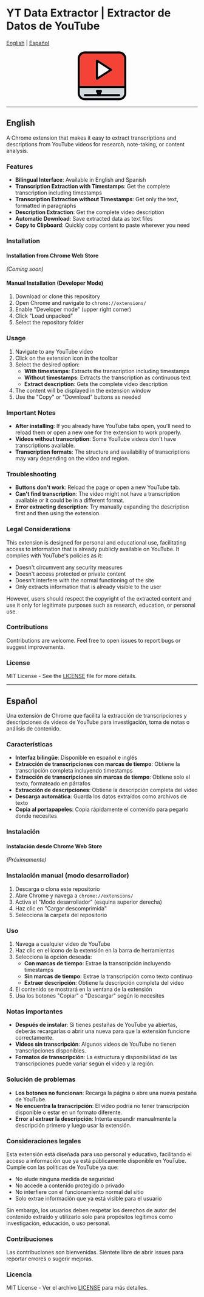 # YT Data Extractor | Extractor de Datos de YouTube

[English](#english) | [Español](#español)

<div align="center">
  <img src="icons/icon128.png" alt="YT Data Extractor Logo" width="128" height="128">
</div>

---

## English

A Chrome extension that makes it easy to extract transcriptions and descriptions from YouTube videos for research, note-taking, or content analysis.

### Features

- **Bilingual Interface**: Available in English and Spanish
- **Transcription Extraction with Timestamps**: Get the complete transcription including timestamps
- **Transcription Extraction without Timestamps**: Get only the text, formatted in paragraphs
- **Description Extraction**: Get the complete video description
- **Automatic Download**: Save extracted data as text files
- **Copy to Clipboard**: Quickly copy content to paste wherever you need

### Installation

#### Installation from Chrome Web Store
*(Coming soon)*

#### Manual Installation (Developer Mode)

1. Download or clone this repository
2. Open Chrome and navigate to `chrome://extensions/`
3. Enable "Developer mode" (upper right corner)
4. Click "Load unpacked"
5. Select the repository folder

### Usage

1. Navigate to any YouTube video
2. Click on the extension icon in the toolbar
3. Select the desired option:
   - **With timestamps**: Extracts the transcription including timestamps
   - **Without timestamps**: Extracts the transcription as continuous text
   - **Extract description**: Gets the complete video description
4. The content will be displayed in the extension window
5. Use the "Copy" or "Download" buttons as needed

### Important Notes

- **After installing**: If you already have YouTube tabs open, you'll need to reload them or open a new one for the extension to work properly.
- **Videos without transcription**: Some YouTube videos don't have transcriptions available.
- **Transcription formats**: The structure and availability of transcriptions may vary depending on the video and region.

### Troubleshooting

- **Buttons don't work**: Reload the page or open a new YouTube tab.
- **Can't find transcription**: The video might not have a transcription available or it could be in a different format.
- **Error extracting description**: Try manually expanding the description first and then using the extension.

### Legal Considerations

This extension is designed for personal and educational use, facilitating access to information that is already publicly available on YouTube. It complies with YouTube's policies as it:

- Doesn't circumvent any security measures
- Doesn't access protected or private content
- Doesn't interfere with the normal functioning of the site
- Only extracts information that is already visible to the user

However, users should respect the copyright of the extracted content and use it only for legitimate purposes such as research, education, or personal use.

### Contributions

Contributions are welcome. Feel free to open issues to report bugs or suggest improvements.

### License

MIT License - See the [LICENSE](LICENSE) file for more details.

---

## Español

Una extensión de Chrome que facilita la extracción de transcripciones y descripciones de videos de YouTube para investigación, toma de notas o análisis de contenido.

### Características

- **Interfaz bilingüe**: Disponible en español e inglés
- **Extracción de transcripciones con marcas de tiempo**: Obtiene la transcripción completa incluyendo timestamps
- **Extracción de transcripciones sin marcas de tiempo**: Obtiene solo el texto, formateado en párrafos
- **Extracción de descripciones**: Obtiene la descripción completa del video
- **Descarga automática**: Guarda los datos extraídos como archivos de texto
- **Copia al portapapeles**: Copia rápidamente el contenido para pegarlo donde necesites

### Instalación

#### Instalación desde Chrome Web Store
*(Próximamente)*

### Instalación manual (modo desarrollador)

1. Descarga o clona este repositorio
2. Abre Chrome y navega a `chrome://extensions/`
3. Activa el "Modo desarrollador" (esquina superior derecha)
4. Haz clic en "Cargar descomprimida"
5. Selecciona la carpeta del repositorio

### Uso

1. Navega a cualquier video de YouTube
2. Haz clic en el icono de la extensión en la barra de herramientas
3. Selecciona la opción deseada:
   - **Con marcas de tiempo**: Extrae la transcripción incluyendo timestamps
   - **Sin marcas de tiempo**: Extrae la transcripción como texto continuo
   - **Extraer descripción**: Obtiene la descripción completa del video
4. El contenido se mostrará en la ventana de la extensión
5. Usa los botones "Copiar" o "Descargar" según lo necesites

### Notas importantes

- **Después de instalar**: Si tienes pestañas de YouTube ya abiertas, deberás recargarlas o abrir una nueva para que la extensión funcione correctamente.
- **Videos sin transcripción**: Algunos videos de YouTube no tienen transcripciones disponibles.
- **Formatos de transcripción**: La estructura y disponibilidad de las transcripciones puede variar según el video y la región.

### Solución de problemas

- **Los botones no funcionan**: Recarga la página o abre una nueva pestaña de YouTube.
- **No encuentra la transcripción**: El video podría no tener transcripción disponible o estar en un formato diferente.
- **Error al extraer la descripción**: Intenta expandir manualmente la descripción primero y luego usar la extensión.

### Consideraciones legales

Esta extensión está diseñada para uso personal y educativo, facilitando el acceso a información que ya está públicamente disponible en YouTube. Cumple con las políticas de YouTube ya que:

- No elude ninguna medida de seguridad
- No accede a contenido protegido o privado
- No interfiere con el funcionamiento normal del sitio
- Solo extrae información que ya está visible para el usuario

Sin embargo, los usuarios deben respetar los derechos de autor del contenido extraído y utilizarlo solo para propósitos legítimos como investigación, educación, o uso personal.

### Contribuciones

Las contribuciones son bienvenidas. Siéntete libre de abrir issues para reportar errores o sugerir mejoras.

### Licencia

MIT License - Ver el archivo [LICENSE](LICENSE) para más detalles.